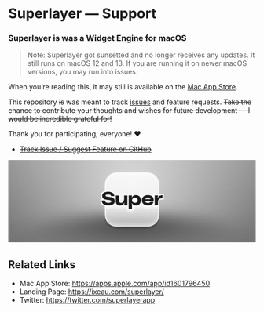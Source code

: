# Superlayer — Support

### Superlayer ~~is~~ was a Widget Engine for macOS

> Note: Superlayer got sunsetted and no longer receives any updates. It still runs on macOS 12 and 13. If you are running it on newer macOS versions, you may run into issues.

When you’re reading this, it may still is available on the [Mac App Store](https://apps.apple.com/app/id1601796450).

This repository ~~is~~ was meant to track [issues](https://github.com/martinlexow/superlayer-support/issues) and feature requests. ~~Take the chance to contribute your thoughts and wishes for future development — I would be incredible grateful for!~~

Thank you for participating, everyone! ❤️

- [~~Track Issue / Suggest Feature on GitHub~~](https://github.com/martinlexow/superlayer-support/issues)

![](superlayer-header.png)

## Related Links

- Mac App Store: https://apps.apple.com/app/id1601796450
- Landing Page: https://ixeau.com/superlayer/
- Twitter: https://twitter.com/superlayerapp
